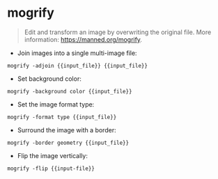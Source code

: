 # mogrify

> Edit and transform an image by overwriting the original file.
> More information: <https://manned.org/mogrify>.

- Join images into a single multi-image file:

`mogrify -adjoin {{input_file}} {{input_file}}`

- Set background color:

`mogrify -background color {{input_file}}`

- Set the image format type:

`mogrify -format type {{input_file}}`

- Surround the image with a border:

`mogrify -border geometry {{input_file}}`

- Flip the image vertically:

`mogrify -flip {{input-file}}`
